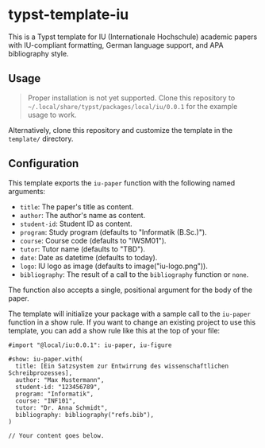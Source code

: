 # typst-template-iu

This is a Typst template for IU (Internationale Hochschule) academic papers with
IU-compliant formatting, German language support, and APA bibliography style.

## Usage

> Proper installation is not yet supported. Clone this repository to
> `~/.local/share/typst/packages/local/iu/0.0.1` for the example usage to work.

Alternatively, clone this repository and customize the template in the
`template/` directory.

## Configuration

This template exports the `iu-paper` function with the following named
arguments:

- `title`: The paper's title as content.
- `author`: The author's name as content.
- `student-id`: Student ID as content.
- `program`: Study program (defaults to "Informatik (B.Sc.)").
- `course`: Course code (defaults to "IWSM01").
- `tutor`: Tutor name (defaults to "TBD").
- `date`: Date as datetime (defaults to today).
- `logo`: IU logo as image (defaults to image("iu-logo.png")).
- `bibliography`: The result of a call to the `bibliography` function or `none`.

The function also accepts a single, positional argument for the body of the
paper.

The template will initialize your package with a sample call to the `iu-paper`
function in a show rule. If you want to change an existing project to use this
template, you can add a show rule like this at the top of your file:

```typ
#import "@local/iu:0.0.1": iu-paper, iu-figure

#show: iu-paper.with(
  title: [Ein Satzsystem zur Entwirrung des wissenschaftlichen Schreibprozesses],
  author: "Max Mustermann",
  student-id: "123456789",
  program: "Informatik",
  course: "INF101",
  tutor: "Dr. Anna Schmidt",
  bibliography: bibliography("refs.bib"),
)

// Your content goes below.
```
